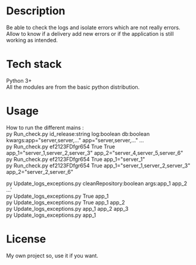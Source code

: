 # Description
Be able to check the logs and isolate errors which are not really errors.</br>
Allow to know if a delivery add new errors or if the application is still working as intended.

# Tech stack
Python 3+</br>
All the modules are from the basic python distribution.

# Usage
How to run the different mains :</br>
py Run_check.py id_release:string log:boolean db:boolean kwargs:app="server,server,..." app="server,server,..." ...</br>
py Run_check.py ef2123FDfgr654 True True app_1="server_1,server_2,server_3" app_2="server_4,server_5,server_6"</br>
py Run_check.py ef2123FDfgr654 True app_1="server_1"</br>
py Run_check.py ef2123FDfgr654 True app_1="server_1,server_2,server_3" app_2="server_2,server_6"</br>

py Update_logs_exceptions.py cleanRepository:boolean args:app_1 app_2 ...'</br>
py Update_logs_exceptions.py True app_1 </br>
py Update_logs_exceptions.py True app_1 app_2</br>
py Update_logs_exceptions.py app_1 app_2 app_3</br>
py Update_logs_exceptions.py app_1  

# License
My own project so, use it if you want.

